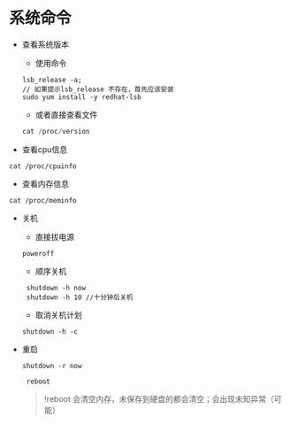 # 系统命令
- 查看系统版本
	- 使用命令
	```
	lsb_release -a;
	// 如果提示lsb_release 不存在，首先应该安装
	sudo yum install -y redhat-lsb
	```
	- 或者直接查看文件 
	```js
	cat /proc/version
	```
	
- 查看cpu信息
```
cat /proc/cpuinfo
```

- 查看内存信息

```
cat /proc/meminfo
```

- 关机
	- 直接拔电源
	 ``` 
	 poweroff
	 ```
	- 顺序关机
	```
	 shutdown -h now
	 shutdown -h 10 //十分钟后关机
	```
	- 取消关机计划
	```
	shutdown -h -c
	```
- 重启 
	``` 
	shutdown -r now
	```
	
	``` reboot```
	> !reboot 会清空内存，未保存到硬盘的都会清空；会出现未知异常（可能）